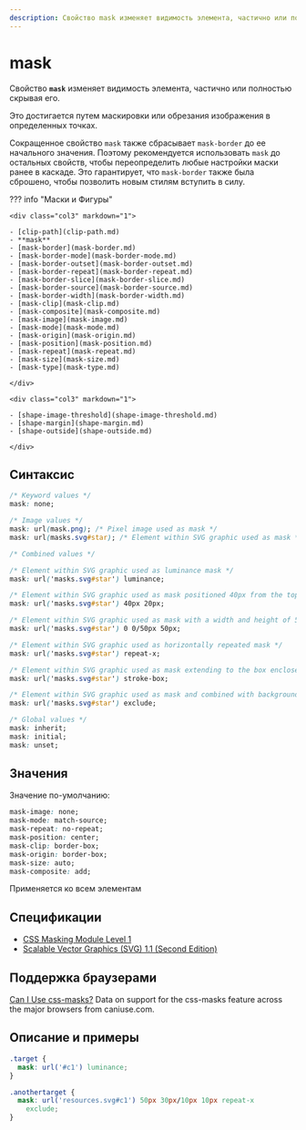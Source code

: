 ```yaml
---
description: Свойство mask изменяет видимость элемента, частично или полностью скрывая его
---
```


# mask

Свойство **`mask`** изменяет видимость элемента, частично или полностью скрывая его.

Это достигается путем маскировки или обрезания изображения в определенных точках.

Сокращенное свойство `mask` также сбрасывает `mask-border` до ее начального значения. Поэтому рекомендуется использовать `mask` до остальных свойств, чтобы переопределить любые настройки маски ранее в каскаде. Это гарантирует, что `mask-border` также была сброшено, чтобы позволить новым стилям вступить в силу.

??? info "Маски и Фигуры"

    <div class="col3" markdown="1">

    - [clip-path](clip-path.md)
    - **mask**
    - [mask-border](mask-border.md)
    - [mask-border-mode](mask-border-mode.md)
    - [mask-border-outset](mask-border-outset.md)
    - [mask-border-repeat](mask-border-repeat.md)
    - [mask-border-slice](mask-border-slice.md)
    - [mask-border-source](mask-border-source.md)
    - [mask-border-width](mask-border-width.md)
    - [mask-clip](mask-clip.md)
    - [mask-composite](mask-composite.md)
    - [mask-image](mask-image.md)
    - [mask-mode](mask-mode.md)
    - [mask-origin](mask-origin.md)
    - [mask-position](mask-position.md)
    - [mask-repeat](mask-repeat.md)
    - [mask-size](mask-size.md)
    - [mask-type](mask-type.md)

    </div>

    <div class="col3" markdown="1">

    - [shape-image-threshold](shape-image-threshold.md)
    - [shape-margin](shape-margin.md)
    - [shape-outside](shape-outside.md)

    </div>

## Синтаксис

```css
/* Keyword values */
mask: none;

/* Image values */
mask: url(mask.png); /* Pixel image used as mask */
mask: url(masks.svg#star); /* Element within SVG graphic used as mask */

/* Combined values */

/* Element within SVG graphic used as luminance mask */
mask: url('masks.svg#star') luminance;

/* Element within SVG graphic used as mask positioned 40px from the top and 20px from the left */
mask: url('masks.svg#star') 40px 20px;

/* Element within SVG graphic used as mask with a width and height of 50px */
mask: url('masks.svg#star') 0 0/50px 50px;

/* Element within SVG graphic used as horizontally repeated mask */
mask: url('masks.svg#star') repeat-x;

/* Element within SVG graphic used as mask extending to the box enclosed by the stroke */
mask: url('masks.svg#star') stroke-box;

/* Element within SVG graphic used as mask and combined with background using non-overlapping parts */
mask: url('masks.svg#star') exclude;

/* Global values */
mask: inherit;
mask: initial;
mask: unset;
```

## Значения

Значение по-умолчанию:

```css
mask-image: none;
mask-mode: match-source;
mask-repeat: no-repeat;
mask-position: center;
mask-clip: border-box;
mask-origin: border-box;
mask-size: auto;
mask-composite: add;
```

Применяется ко всем элементам

## Спецификации

- [CSS Masking Module Level 1](https://drafts.fxtf.org/css-masking-1/#the-mask)
- [Scalable Vector Graphics (SVG) 1.1 (Second Edition)](http://www.w3.org/TR/SVG11/masking.html#MaskProperty)

## Поддержка браузерами

<p class="ciu_embed" data-feature="css-masks" data-periods="future_1,current,past_1,past_2">
  <a href="http://caniuse.com/#feat=css-masks">Can I Use css-masks?</a> Data on support for the css-masks feature across the major browsers from caniuse.com.
</p>

## Описание и примеры

```css
.target {
  mask: url('#c1') luminance;
}

.anothertarget {
  mask: url('resources.svg#c1') 50px 30px/10px 10px repeat-x
    exclude;
}
```
